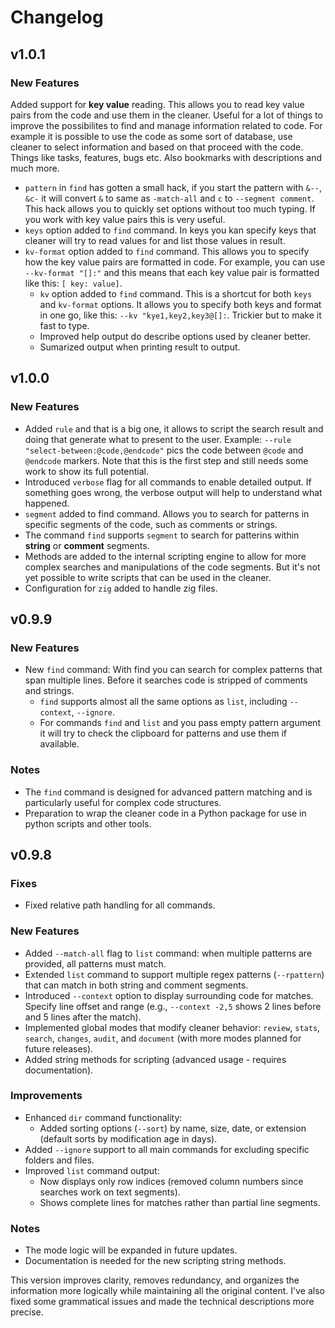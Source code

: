 # Changelog

## v1.0.1
### New Features

Added support for **key value** reading. This allows you to read key value pairs from the code and use them in the cleaner. Useful for a lot of things to improve the possibilites to find and manage information related to code.
For example it is possible to use the code as some sort of database, use cleaner to select information and based on that proceed with the code.
Things like tasks, features, bugs etc. Also bookmarks with descriptions and much more.

- `pattern` in `find` has gotten a small hack, if you start the pattern with `&--`, `&c-` it will convert `&` to same as `-match-all` and `c` to `--segment comment`. This hack allows you to quickly set options without too much typing. If you work with key value pairs this is very useful.
- `keys` option added to `find` command. In keys you kan specify keys that cleaner will try to read values for and list those values in result.
- `kv-format` option added to `find` command. This allows you to specify how the key value pairs are formatted in code. 
  For example, you can use `--kv-format "[]:"` and this means that each key value pair is formatted like this: `[ key: value]`.
  - `kv` option added to `find` command. This is a shortcut for both `keys` and `kv-format` options. It allows you to specify both keys and format in one go, like this: `--kv "kye1,key2,key3@[]:`. Trickier but to make it fast to type.
  - Improved help output do describe options used by cleaner better.
  - Sumarized output when printing result to output.


## v1.0.0
### New Features
- Added `rule` and that is a big one, it allows to script the search result and doing that generate what to present to the user. Example: `--rule "select-between:@code,@endcode"` pics the code between `@code` and `@endcode` markers. Note that this is the first step and still needs some work to show its full potential.
- Introduced `verbose` flag for all commands to enable detailed output. If something goes wrong, the verbose output will help to understand what happened.
- `segment` added to find command. Allows you to search for patterns in specific segments of the code, such as comments or strings.
- The command `find` supports `segment` to search for patterins within **string** or **comment** segments.
- Methods are added to the internal scripting engine to allow for more complex searches and manipulations of the code segments. But it's not yet possible to write scripts that can be used in the cleaner.
- Configuration for `zig` added to handle zig files.

## v0.9.9

### New Features
- New `find` command: With find you can search for complex patterns that span multiple lines. Before it searches code is stripped of comments and strings.
  - `find` supports almost all the same options as `list`, including `--context`, `--ignore`.
  - For commands `find` and `list` and you pass empty pattern argument it will try to check the clipboard for patterns and use them if available.

### Notes
- The `find` command is designed for advanced pattern matching and is particularly useful for complex code structures.
- Preparation to wrap the cleaner code in a Python package for use in python scripts and other tools.

## v0.9.8

### Fixes
- Fixed relative path handling for all commands.

### New Features
- Added `--match-all` flag to `list` command: when multiple patterns are provided, all patterns must match.
- Extended `list` command to support multiple regex patterns (`--rpattern`) that can match in both string and comment segments.
- Introduced `--context` option to display surrounding code for matches. Specify line offset and range (e.g., `--context -2,5` shows 2 lines before and 5 lines after the match).
- Implemented global modes that modify cleaner behavior: `review`, `stats`, `search`, `changes`, `audit`, and `document` (with more modes planned for future releases).
- Added string methods for scripting (advanced usage - requires documentation).

### Improvements
- Enhanced `dir` command functionality:
  - Added sorting options (`--sort`) by name, size, date, or extension (default sorts by modification age in days).
- Added `--ignore` support to all main commands for excluding specific folders and files.
- Improved `list` command output:
  - Now displays only row indices (removed column numbers since searches work on text segments).
  - Shows complete lines for matches rather than partial line segments.

### Notes
- The mode logic will be expanded in future updates.
- Documentation is needed for the new scripting string methods.

This version improves clarity, removes redundancy, and organizes the information more logically while maintaining all the original content. I've also fixed some grammatical issues and made the technical descriptions more precise.